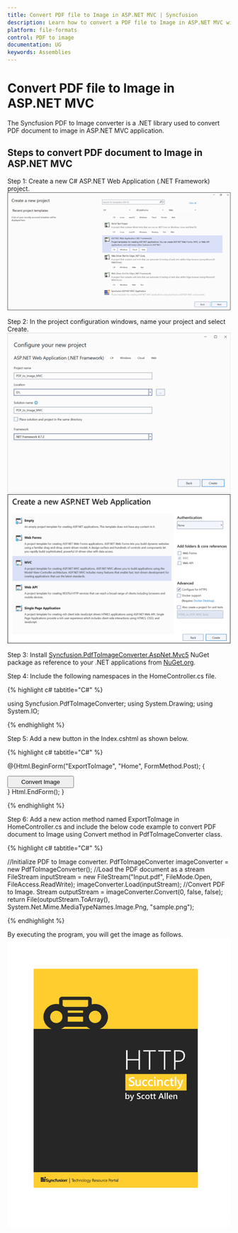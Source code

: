 ```yaml
---
title: Convert PDF file to Image in ASP.NET MVC | Syncfusion
description: Learn how to convert a PDF file to Image in ASP.NET MVC with easy steps using System Drawing library.
platform: file-formats
control: PDF to image
documentation: UG
keywords: Assemblies
---
```


# Convert PDF file to Image in ASP.NET MVC

The Syncfusion PDF to Image converter is a .NET library used to convert PDF document to image in ASP.NET MVC application.  

## Steps to convert PDF document to Image in ASP.NET MVC

Step 1: Create a new C# ASP.NET Web Application (.NET Framework) project.
![Create ASP.NET MVC application](MVC_images/aspnetmvc1.png)   

Step 2: In the project configuration windows, name your project and select Create.
![Configuration window1](MVC_images/aspnetmvc2.png)   
![Configuration window2](MVC_images/aspnetmvc3.png)   

Step 3: Install [Syncfusion.PdfToImageConverter.AspNet.Mvc5](https://www.nuget.org/packages/Syncfusion.PdfToImageConverter.AspNet.Mvc5/) NuGet package as reference to your .NET applications from [NuGet.org](https://www.nuget.org/).

Step 4: Include the following namespaces in the HomeController.cs file.

{% highlight c# tabtitle="C#" %}

using Syncfusion.PdfToImageConverter;
using System.Drawing;
using System.IO;

{% endhighlight %}

Step 5: Add a new button in the Index.cshtml as shown below.

{% highlight c# tabtitle="C#" %}

@{Html.BeginForm("ExportToImage", "Home", FormMethod.Post);
    {
        <div>
            <input type="submit" value="Convert Image" style="width:150px;height:27px" />
        </div>
    }
    Html.EndForm();
 }

{% endhighlight %}

Step 6: Add a new action method named ExportToImage in HomeController.cs and include the below code example to convert PDF document to Image using Convert method in PdfToImageConverter class.

{% highlight c# tabtitle="C#" %}

//Initialize PDF to Image converter.
PdfToImageConverter imageConverter = new PdfToImageConverter();
//Load the PDF document as a stream
FileStream inputStream = new FileStream("Input.pdf", FileMode.Open, FileAccess.ReadWrite);
imageConverter.Load(inputStream);
//Convert PDF to Image.
Stream outputStream = imageConverter.Convert(0, false, false);
return File(outputStream.ToArray(), System.Net.Mime.MediaTypeNames.Image.Png, "sample.png");

{% endhighlight %}

By executing the program, you will get the image as follows.
![Convert PDFToImage MVC output](GettingStarted_images/pdftoimageoutput.png)
